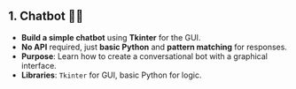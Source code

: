## 1. Chatbot 🤖💬

- **Build a simple chatbot** using **Tkinter** for the GUI.  
- **No API** required, just **basic Python** and **pattern matching** for responses.  
- **Purpose**: Learn how to create a conversational bot with a graphical interface.  
- **Libraries**: `Tkinter` for GUI, basic Python for logic.  
